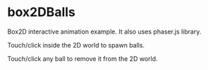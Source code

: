 # box2DBalls

Box2D interactive animation example. It also uses phaser.js library.

Touch/click inside the 2D world to spawn balls.

Touch/click any ball to remove it from the 2D world.
